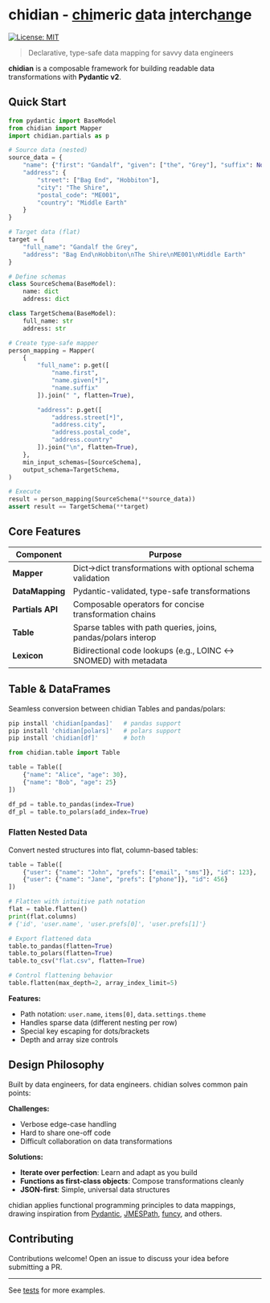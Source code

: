 # chidian - <ins alt="chi">chi</ins>meric <ins alt="d̲">d</ins>ata <ins alt="i̲">i</ins>nterch<ins alt="a̲n̲">an</ins>ge

[![License: MIT](https://img.shields.io/badge/License-MIT-yellow.svg)](https://opensource.org/licenses/MIT)

> Declarative, type-safe data mapping for savvy data engineers

**chidian** is a composable framework for building readable data transformations with **Pydantic v2**.

## Quick Start
```python
from pydantic import BaseModel
from chidian import Mapper
import chidian.partials as p

# Source data (nested)
source_data = {
    "name": {"first": "Gandalf", "given": ["the", "Grey"], "suffix": None},
    "address": {
        "street": ["Bag End", "Hobbiton"],
        "city": "The Shire",
        "postal_code": "ME001",
        "country": "Middle Earth"
    }
}

# Target data (flat)
target = {
    "full_name": "Gandalf the Grey",
    "address": "Bag End\nHobbiton\nThe Shire\nME001\nMiddle Earth"
}

# Define schemas
class SourceSchema(BaseModel):
    name: dict
    address: dict

class TargetSchema(BaseModel):
    full_name: str
    address: str

# Create type-safe mapper
person_mapping = Mapper(
    {
        "full_name": p.get([
            "name.first",
            "name.given[*]",
            "name.suffix"
        ]).join(" ", flatten=True),

        "address": p.get([
            "address.street[*]",
            "address.city",
            "address.postal_code",
            "address.country"
        ]).join("\n", flatten=True),
    },
    min_input_schemas=[SourceSchema],
    output_schema=TargetSchema,
)

# Execute
result = person_mapping(SourceSchema(**source_data))
assert result == TargetSchema(**target)
```

## Core Features

| Component        | Purpose                                                                  |
| ---------------- | ------------------------------------------------------------------------ |
| **Mapper**       | Dict→dict transformations with optional schema validation                |
| **DataMapping**  | Pydantic-validated, type-safe transformations                            |
| **Partials API** | Composable operators for concise transformation chains                   |
| **Table**        | Sparse tables with path queries, joins, pandas/polars interop           |
| **Lexicon**      | Bidirectional code lookups (e.g., LOINC ↔ SNOMED) with metadata         |

## Table & DataFrames

Seamless conversion between chidian Tables and pandas/polars:

```bash
pip install 'chidian[pandas]'   # pandas support
pip install 'chidian[polars]'   # polars support
pip install 'chidian[df]'       # both
```

```python
from chidian.table import Table

table = Table([
    {"name": "Alice", "age": 30},
    {"name": "Bob", "age": 25}
])

df_pd = table.to_pandas(index=True)
df_pl = table.to_polars(add_index=True)
```

### Flatten Nested Data

Convert nested structures into flat, column-based tables:

```python
table = Table([
    {"user": {"name": "John", "prefs": ["email", "sms"]}, "id": 123},
    {"user": {"name": "Jane", "prefs": ["phone"]}, "id": 456}
])

# Flatten with intuitive path notation
flat = table.flatten()
print(flat.columns)
# {'id', 'user.name', 'user.prefs[0]', 'user.prefs[1]'}

# Export flattened data
table.to_pandas(flatten=True)
table.to_polars(flatten=True)
table.to_csv("flat.csv", flatten=True)

# Control flattening behavior
table.flatten(max_depth=2, array_index_limit=5)
```

**Features:**
- Path notation: `user.name`, `items[0]`, `data.settings.theme`
- Handles sparse data (different nesting per row)
- Special key escaping for dots/brackets
- Depth and array size controls

## Design Philosophy

Built by data engineers, for data engineers. chidian solves common pain points:

**Challenges:**
- Verbose edge-case handling
- Hard to share one-off code
- Difficult collaboration on data transformations

**Solutions:**
- **Iterate over perfection**: Learn and adapt as you build
- **Functions as first-class objects**: Compose transformations cleanly
- **JSON-first**: Simple, universal data structures

chidian applies functional programming principles to data mappings, drawing inspiration from [Pydantic](https://github.com/pydantic/pydantic), [JMESPath](https://github.com/jmespath), [funcy](https://github.com/Suor/funcy), and others.

## Contributing

Contributions welcome! Open an issue to discuss your idea before submitting a PR.

---

See [tests](/chidian/tests) for more examples.
